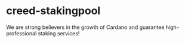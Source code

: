 # creed-stakingpool
We are strong believers in the growth of Cardano and guarantee high-professional staking services! 
